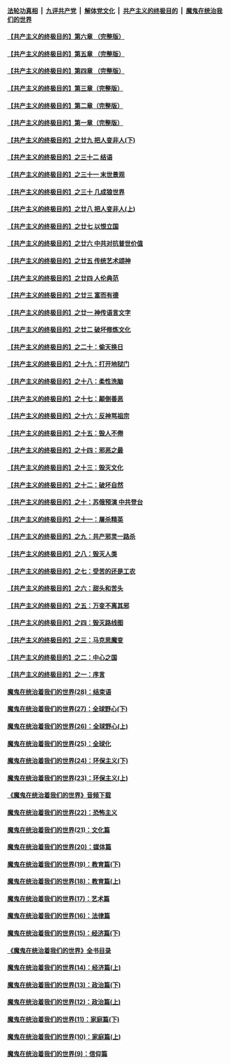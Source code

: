 ####  [法轮功真相](../../../../basic/blob/master/README.md?t=05261701) &nbsp;|&nbsp; [九评共产党](../../../../9ping.md/blob/master/README.md?t=05261701) &nbsp;|&nbsp; [解体党文化](../../../../jtdwh.md/blob/master/README.md?t=05261701)  &nbsp;|&nbsp; [共产主义的终极目的](../../../../gczydzjmd.md/blob/master/README.md?t=05261701) &nbsp;|&nbsp; [魔鬼在统治我们的世界](../../../../mgztzwmdsj.md/blob/master/README.md?t=05261701) 

#### [【共产主义的终极目的】第六章 （完整版）](../pages/nsc422/n11428913.md?t=05261701) 

#### [【共产主义的终极目的】第五章 （完整版）](../pages/nsc422/n11428912.md?t=05261701) 

#### [【共产主义的终极目的】第四章 （完整版）](../pages/nsc422/n11428907.md?t=05261701) 

#### [【共产主义的终极目的】第三章（完整版）](../pages/nsc422/n11428848.md?t=05261701) 

#### [【共产主义的终极目的】第二章（完整版）](../pages/nsc422/n11428831.md?t=05261701) 

#### [【共产主义的终极目的】第一章（完整版）](../pages/nsc422/n11417651.md?t=05261701) 

#### [【共产主义的终极目的】之廿九 把人变非人(下)](../pages/nsc422/n11344140.md?t=05261701) 

#### [【共产主义的终极目的】之三十二 结语](../pages/nsc422/n11360535.md?t=05261701) 

#### [【共产主义的终极目的】之三十一 末世景观](../pages/nsc422/n11351129.md?t=05261701) 

#### [【共产主义的终极目的】之三十 几成狼世界](../pages/nsc422/n11348280.md?t=05261701) 

#### [【共产主义的终极目的】之廿八 把人变非人(上)](../pages/nsc422/n11340492.md?t=05261701) 

#### [【共产主义的终极目的】之廿七 以恨立国](../pages/nsc422/n11336944.md?t=05261701) 

#### [【共产主义的终极目的】之廿六 中共对抗普世价值](../pages/nsc422/n11324785.md?t=05261701) 

#### [【共产主义的终极目的】之廿五 传统艺术颂神](../pages/nsc422/n11296396.md?t=05261701) 

#### [【共产主义的终极目的】之廿四 人伦典范](../pages/nsc422/n11296397.md?t=05261701) 

#### [【共产主义的终极目的】之廿三 富而有德](../pages/nsc422/n11283598.md?t=05261701) 

#### [【共产主义的终极目的】之廿一 神传语言文字](../pages/nsc422/n11263265.md?t=05261701) 

#### [【共产主义的终极目的】之廿二 破坏修炼文化](../pages/nsc422/n11245728.md?t=05261701) 

#### [【共产主义的终极目的】之二十：偷天换日](../pages/nsc422/n11238846.md?t=05261701) 

#### [【共产主义的终极目的】之十九：打开地狱门](../pages/nsc422/n11206376.md?t=05261701) 

#### [【共产主义的终极目的】之十八：柔性洗脑](../pages/nsc422/n11199994.md?t=05261701) 

#### [【共产主义的终极目的】之十七：颠倒善恶](../pages/nsc422/n11179782.md?t=05261701) 

#### [【共产主义的终极目的】之十六：反神骂祖宗](../pages/nsc422/n11166798.md?t=05261701) 

#### [【共产主义的终极目的】之十五：毁人不倦](../pages/nsc422/n11166792.md?t=05261701) 

#### [【共产主义的终极目的】之十四：邪恶之最](../pages/nsc422/n11150249.md?t=05261701) 

#### [【共产主义的终极目的】之十三：毁灭文化](../pages/nsc422/n11135227.md?t=05261701) 

#### [【共产主义的终极目的】之十二：破坏自然](../pages/nsc422/n11135214.md?t=05261701) 

#### [【共产主义的终极目的】之十：苏俄预演 中共登台](../pages/nsc422/n11118424.md?t=05261701) 

#### [【共产主义的终极目的】之十一：屠杀精英](../pages/nsc422/n11118442.md?t=05261701) 

#### [【共产主义的终极目的】之九：共产邪灵一路杀](../pages/nsc422/n11114139.md?t=05261701) 

#### [【共产主义的终极目的】之八：毁灭人类](../pages/nsc422/n11108503.md?t=05261701) 

#### [【共产主义的终极目的】之七：受苦的还是工农](../pages/nsc422/n11101809.md?t=05261701) 

#### [【共产主义的终极目的】之六：甜头和苦头](../pages/nsc422/n11096971.md?t=05261701) 

#### [【共产主义的终极目的】之五：万变不离其邪](../pages/nsc422/n11091285.md?t=05261701) 

#### [【共产主义的终极目的】之四：毁灭路线图](../pages/nsc422/n11086284.md?t=05261701) 

#### [【共产主义的终极目的】之三：马克思魔变](../pages/nsc422/n11061941.md?t=05261701) 

#### [【共产主义的终极目的】之二：中心之国](../pages/nsc422/n11047728.md?t=05261701) 

#### [【共产主义的终极目的】之一：序言](../pages/nsc422/n11086077.md?t=05261701) 

#### [魔鬼在统治着我们的世界(28)：结束语](../pages/nsc422/n10936246.md?t=05261701) 

#### [魔鬼在统治着我们的世界(27)：全球野心(下)](../pages/nsc422/n10928319.md?t=05261701) 

#### [魔鬼在统治着我们的世界(26)：全球野心(上)](../pages/nsc422/n10900318.md?t=05261701) 

#### [魔鬼在统治着我们的世界(25)：全球化](../pages/nsc422/n10788205.md?t=05261701) 

#### [魔鬼在统治着我们的世界(24)：环保主义(下)](../pages/nsc422/n10695307.md?t=05261701) 

#### [魔鬼在统治着我们的世界(23)：环保主义(上)](../pages/nsc422/n10688613.md?t=05261701) 

#### [《魔鬼在统治着我们的世界》音频下载](../pages/nsc422/n10635553.md?t=05261701) 

#### [魔鬼在统治着我们的世界(22)：恐怖主义](../pages/nsc422/n10614727.md?t=05261701) 

#### [魔鬼在统治着我们的世界(21)：文化篇](../pages/nsc422/n10597706.md?t=05261701) 

#### [魔鬼在统治着我们的世界(20)：媒体篇](../pages/nsc422/n10586579.md?t=05261701) 

#### [魔鬼在统治着我们的世界(19)：教育篇(下)](../pages/nsc422/n10564808.md?t=05261701) 

#### [魔鬼在统治着我们的世界(18)：教育篇(上)](../pages/nsc422/n10526970.md?t=05261701) 

#### [魔鬼在统治着我们的世界(17)：艺术篇](../pages/nsc422/n10499093.md?t=05261701) 

#### [魔鬼在统治着我们的世界(16)：法律篇](../pages/nsc422/n10485969.md?t=05261701) 

#### [魔鬼在统治着我们的世界(15)：经济篇(下)](../pages/nsc422/n10469975.md?t=05261701) 

#### [《魔鬼在统治着我们的世界》全书目录](../pages/nsc422/n10464261.md?t=05261701) 

#### [魔鬼在统治着我们的世界(14)：经济篇(上)](../pages/nsc422/n10457370.md?t=05261701) 

#### [魔鬼在统治着我们的世界(13)：政治篇(下)](../pages/nsc422/n10448270.md?t=05261701) 

#### [魔鬼在统治着我们的世界(12)：政治篇(上)](../pages/nsc422/n10444576.md?t=05261701) 

#### [魔鬼在统治着我们的世界(11)：家庭篇(下)](../pages/nsc422/n10440961.md?t=05261701) 

#### [魔鬼在统治着我们的世界(10)：家庭篇(上)](../pages/nsc422/n10435448.md?t=05261701) 

#### [魔鬼在统治着我们的世界(9)：信仰篇](../pages/nsc422/n10432159.md?t=05261701) 

